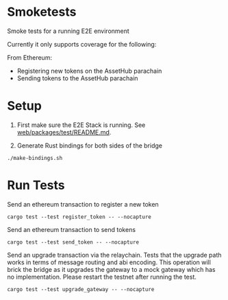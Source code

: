 # Smoketests

Smoke tests for a running E2E environment

Currently it only supports coverage for the following:

From Ethereum:
* Registering new tokens on the AssetHub parachain
* Sending tokens to the AssetHub parachain

# Setup

1. First make sure the E2E Stack is running. See [web/packages/test/README.md](../web/packages/test/README.md).

2. Generate Rust bindings for both sides of the bridge

```shell
./make-bindings.sh
```

# Run Tests

Send an ethereum transaction to register a new token
```
cargo test --test register_token -- --nocapture
```

Send an ethereum transaction to send tokens
```
cargo test --test send_token -- --nocapture
```

Send an upgrade transaction via the relaychain.
Tests that the upgrade path works in terms of message routing and abi encoding.
This operation will brick the bridge as it upgrades the gateway to a mock gateway which has no implementation.
Please restart the testnet after running the test.

```
cargo test --test upgrade_gateway -- --nocapture
```